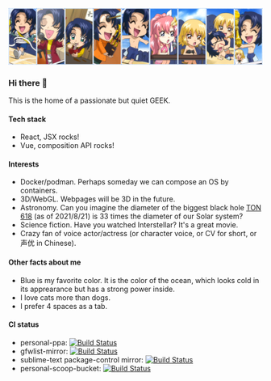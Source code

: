 ![banner](https://raw.githubusercontent.com/athrunsun/athrunsun/main/athrun-banner.jpg)

### Hi there 👋

This is the home of a passionate but quiet GEEK.

#### Tech stack
- React, JSX rocks!
- Vue, composition API rocks!

#### Interests
- Docker/podman. Perhaps someday we can compose an OS by containers.
- 3D/WebGL. Webpages will be 3D in the future.
- Astronomy. Can you imagine the diameter of the biggest black hole [TON 618](https://en.wikipedia.org/wiki/TON_618) (as of 2021/8/21) is 33 times the diameter of our Solar system?
- Science fiction. Have you watched Interstellar? It's a great movie.
- Crazy fan of voice actor/actress (or character voice, or CV for short, or 声优 in Chinese).

#### Other facts about me
- Blue is my favorite color. It is the color of the ocean, which looks cold in its apprearance but has a strong power inside.
- I love cats more than dogs.
- I prefer 4 spaces as a tab.

#### CI status
- personal-ppa: [![Build Status](https://dev.azure.com/okampfer/ppa_build/_apis/build/status/ppa_build?branchName=master)](https://dev.azure.com/okampfer/ppa_build/_build/latest?definitionId=5&branchName=master)
- gfwlist-mirror: [![Build Status](https://dev.azure.com/okampfer/gfwlist-mirror-build/_apis/build/status/gfwlist-mirror-build?branchName=master)](https://dev.azure.com/okampfer/gfwlist-mirror-build/_build/latest?definitionId=3&branchName=master)
- sublime-text package-control mirror: [![Build Status](https://dev.azure.com/okampfer/package-control-channel-v3-mirror-build/_apis/build/status/package-control-channel-v3-mirror-build?branchName=master)](https://dev.azure.com/okampfer/package-control-channel-v3-mirror-build/_build/latest?definitionId=7&branchName=master)
- personal-scoop-bucket: [![Build Status](https://dev.azure.com/okampfer/scoop-bucket-build/_apis/build/status/scoop-bucket-build?branchName=master)](https://dev.azure.com/okampfer/scoop-bucket-build/_build/latest?definitionId=6&branchName=master)
